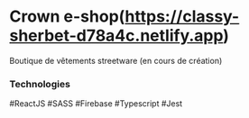 # Crown e-shop(https://classy-sherbet-d78a4c.netlify.app)

Boutique de vêtements streetware
(en cours de création)

### Technologies

#ReactJS #SASS #Firebase #Typescript #Jest
